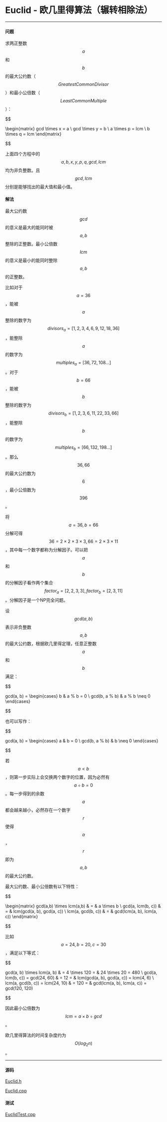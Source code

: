 <script type="text/javascript" src="https://cdnjs.cloudflare.com/ajax/libs/mathjax/2.7.1/MathJax.js?config=TeX-AMS-MML_HTMLorMML"></script>

# Euclid - 欧几里得算法（辗转相除法）

--------

#### 问题

求两正整数$$ a $$和$$ b $$的最大公约数（$$ Greatest Common Divisor $$）和最小公倍数（$$ Least Common Multiple $$）：

$$

\begin{matrix}
gcd \times x = a \\
gcd \times y = b \\
a \times p = lcm \\
b \times q = lcm
\end{matrix}

$$

上面四个方程中的$$ a, b, x, y, p, q, gcd, lcm $$均为非负整数。且$$ gcd, lcm $$分别是能够找出的最大值和最小值。

#### 解法

最大公约数$$ gcd $$的意义是最大的能同时被$$ a, b $$整除的正整数。最小公倍数$$ lcm $$的意义是最小的能同时整除$$ a, b $$的正整数。

比如对于$$ a = 36 $$，能被$$ a $$整除的数字为$$ divisors_{a} = [ 1, 2, 3, 4, 6, 9, 12, 18, 36] $$，能整除$$ a $$的数字为$$ multiples_{a} = [36, 72, 108 \dots] $$。对于$$ b = 66 $$，能被$$ b $$整除的数字为$$ divisors_{b} = [ 1, 2, 3, 6, 11, 22, 33, 66] $$，能整除$$ b $$的数字为$$ multiples_{b} = [66, 132, 198 \dots] $$。那么$$ 36, 66 $$的最大公约数为$$ 6 $$，最小公倍数为$$ 396 $$。

将$$ a = 36, b = 66 $$分解可得$$ 36 = 2 \times 2 \times 3 \times 3, 66 = 2 \times 3 \times 11 $$，其中每一个数字都称为分解因子。可以把$$ a $$和$$ b $$的分解因子看作两个集合$$ factor_{a} = [2, 2, 3, 3], factor_{b} = [2, 3, 11] $$。分解因子是一个NP完全问题。

设$$ gcd(a, b) $$表示非负整数$$ a, b $$的最大公约数，根据欧几里得定理，任意正整数$$ a $$和$$ b $$满足：

$$

gcd(a, b) =
\begin{cases}
b                   &   a % b = 0   \\
gcd(b, a % b)       &   a % b \neq 0
\end{cases}

$$

也可以写作：

$$

gcd(a, b) =
\begin{cases}
a                   &   b = 0   \\
gcd(b, a % b)       &   b \neq 0
\end{cases}

$$

若$$ a \lt b $$，则第一步实际上会交换两个数字的位置，因为必然有$$ a \div b = 0 $$。每一步得到的余数$$ a % b $$都会越来越小，必然存在一个数字$$ r $$使得$$ a % r = 0 $$，$$ r $$即为$$ a, b $$的最大公约数。

最大公约数、最小公倍数有以下特性：

$$

\begin{matrix}
gcd(a,b) \times lcm(a,b) & = & a \times b           \\
gcd(a, lcm(b, c)) & = & lcm(gcd(a, b), gcd(a, c))   \\
lcm(a, gcd(b, c)) & = & gcd(lcm(a, b), lcm(a, c))
\end{matrix}

$$

比如$$ a = 24, b = 20, c = 30 $$，满足以下等式：

$$

gcd(a, b) \times lcm(a, b)  & = 4 \times 120 = & 24 \times 20 = 480                      \\
gcd(a, lcm(b, c)) = gcd(24, 60) & = 12 = & lcm(gcd(a, b), gcd(a, c)) = lcm(4, 6)        \\
lcm(a, gcd(b, c)) = lcm(24, 10) & = 120 = & gcd(lcm(a, b), lcm(a, c)) = gcd(120, 120)

$$

因此最小公倍数为$$ lcm = a \times b \div gcd $$。

欧几里得算法的时间复杂度约为$$ O(log_2 n) $$。

--------

#### 源码

[Euclid.h](https://github.com/linrongbin16/Way-to-Algorithm/blob/master/src/NumberTheory/Euclid.h)

[Euclid.cpp](https://github.com/linrongbin16/Way-to-Algorithm/blob/master/src/NumberTheory/Euclid.cpp)

#### 测试

[EuclidTest.cpp](https://github.com/linrongbin16/Way-to-Algorithm/blob/master/src/NumberTheory/EuclidTest.cpp)
